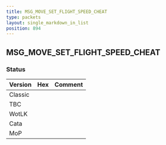 ```yaml
---
title: MSG_MOVE_SET_FLIGHT_SPEED_CHEAT
type: packets
layout: single_markdown_in_list
position: 894
---
```


## MSG_MOVE_SET_FLIGHT_SPEED_CHEAT

### Status

Version    | Hex        | Comment
---------- | ---------- | ---------- 
Classic    |            |
TBC        |            |
WotLK      |            |
Cata       |            |
MoP        |            |